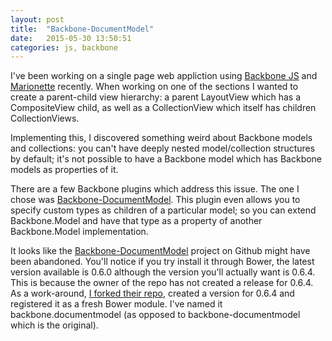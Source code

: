 ```yaml
---
layout: post
title:  "Backbone-DocumentModel"
date:   2015-05-30 13:50:51
categories: js, backbone  	
---
```



I've been working on a single page web appliction using [Backbone JS][backbonejs] and [Marionette][marionette] recently.
When working on one of the sections I wanted to create a parent-child view hierarchy:  a parent LayoutView which has a 
CompositeView child, as well as a CollectionView which itself has children CollectionViews.

Implementing this, I discovered something weird about Backbone models and collections: you can't have deeply nested 
model/collection structures by default; it's not possible to have a Backbone model which has Backbone models
as properties of it.

There are a few Backbone plugins which address this issue. The one I chose was [Backbone-DocumentModel][documentmodel].
This plugin even allows you to specify custom types as children of a particular model; so you can extend Backbone.Model
and have that type as a property of another Backbone.Model implementation.

It looks like the [Backbone-DocumentModel][documentmodel] project on Github might have been abandoned.  You'll notice if you try
install it through Bower, the latest version available is 0.6.0 although the version you'll actually want is 0.6.4.  This is
because the owner of the repo has not created a release for 0.6.4.  As a work-around, [I forked their repo][myrepo],
created a version for 0.6.4 and registered it as a fresh Bower module.  I've named it backbone.documentmodel (as opposed
to backbone-documentmodel which is the original).



[documentmodel]:		https://github.com/icereval/backbone-documentmodel
[backbonejs]:			http://backbonejs.org/
[marionette]:			http://marionettejs.com/
[myrepo]:				https://github.com/mike-alexander/backbone-documentmodel